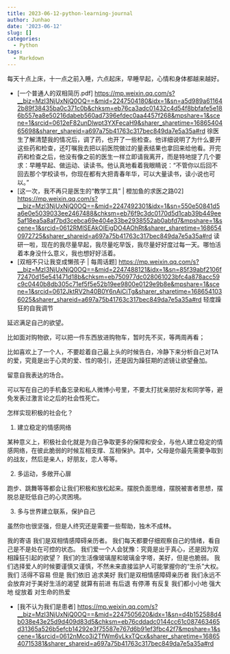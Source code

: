 ```yaml
---
title: 2023-06-12-python-learning-journal
author: Junhao
date: '2023-06-12'
slug: []
categories:
  - Python
tags:
  - Markdown
---
```

  每天十点上床，十一点之前入睡，六点起床，早睡早起，心情和身体都越来越好。
* [一个普通人的双相简历.pdf] https://mp.weixin.qq.com/s?__biz=MzI3NjUxNjQ0OQ==&mid=2247504180&idx=1&sn=a5d989a611642b89f38435ba0c371c0b&chksm=eb76ca3adc01432c4d54f8bbfafe5e186b557ea8e50216dabeb560ad7396efdec0aa4457f268&mpshare=1&scene=1&srcid=0612eF82unDlwpt3YXFecaH9&sharer_sharetime=1686540465698&sharer_shareid=a697a75b41763c317bec849da7e5a35a#rd
  徐医生了解清楚我的情况后，调了药，也开了一些检查。他详细说明了为什么要开这些药和检查，还叮嘱我去把以前医院做过的量表结果也拿回来给他看。开完药和检查之后，他没有像之前的医生一样立即请我离开，而是特地提了几个要求：早睡早起、做运动、读读书。他认真地看着我眼睛说：“不管你以后回不回去那个学校读书，你现在都有大把青春年华，可以大量读书，读小说也可以。”
* [这一次，我不再只是医生的“教学工具” | 橙加鱼的求医之路02] https://mp.weixin.qq.com/s?__biz=MzI3NjUxNjQ0OQ==&mid=2247492301&idx=1&sn=550e50841d5a6e0e5039033ee2467488&chksm=eb76f9c3dc0170d5d1cab39b449ee5af18ea5a8af7bd3cebca69e404e33be2938552ab0abfd7&mpshare=1&scene=1&srcid=0612RMlSEAkOIEigDO4AOhRt&sharer_sharetime=1686540972725&sharer_shareid=a697a75b41763c317bec849da7e5a35a#rd
  读研一啦，现在的我尽量早起，我尽量吃早饭，我尽量好好度过每一天。哪怕活着本身没什么意义，我也想好好活着。
* [双相不只让我变成懒孩子 | 每周话题] https://mp.weixin.qq.com/s?__biz=MzI3NjUxNjQ0OQ==&mid=2247488121&idx=1&sn=85f39abf2106f72470d15e541471d18b&chksm=eb750977dc028061023bfc4a878acc59c9c0440b8db305c71ef5f5e52b19ee9800e0129e9b8e&mpshare=1&scene=1&srcid=0612JktRV2h40B0Y6nAiCiTg&sharer_sharetime=1686541036025&sharer_shareid=a697a75b41763c317bec849da7e5a35a#rd
  轻度躁狂的自我调节 
  
延迟满足自己的欲望。

比如面对购物欲，可以把一件东西放进购物车，暂时先不买，等两周再看；

比如喜欢上了一个人，不要趁着自己最上头的时候告白，冷静下来分析自己对TA的爱，究竟是出于心灵的爱、性的吸引，还是因为躁狂期的滤镜让欲望叠加。

留意自我表达的场合。

可以写在自己的手机备忘录和私人微博小号里，不要太打扰亲朋好友和同学等，避免发表过激言论之后的社会性死亡。

怎样实现积极的社会化？ 
1. 建立稳定的情感网络

某种意义上，积极社会化就是为自己争取更多的保障和安全，与他人建立稳定的情感网络，在彼此脆弱的时候互相支撑、互相保护。其中，父母是你最先需要争取到的战友，然后是亲人，好朋友，恋人等等。

2. 多运动，多敞开心扉

跑步、跳舞等等都会让我们积极和放松起来。摆脱负面思维，摆脱被害者思想，摆脱总是贬低自己的心灵困境。

3. 多与世界建立联系，保护自己

虽然你也很坚强，但是人终究还是需要一些帮助，独木不成林。

我的寄语 
我们是双相情感障碍亲历者。
我们每天都要仔细观察自己的情绪，看自己是不是处在可控的状态。
我们爱一个人会犹豫：究竟是出于真心，还是因为双相躁狂引起的欲望？
我们的生活像玻璃屋和玻璃金字塔，美好，但是也脆弱。
我们选择爱人的时候要谨慎又谨慎，不然未来直接监护人可能掌握你的“生杀”大权。
我们 活得不容易
但是
我们依旧 追求美好
我们是双相情感障碍亲历者
我们永远不会放弃对于美好生活的渴望
就算有前进 有后退 有停滞 有反复
我们都小小地 强大地 绽放着
对生命的热爱
* [我不认为我们是患者]
https://mp.weixin.qq.com/s?__biz=MzI3NjUxNjQ0OQ==&mid=2247505620&idx=1&sn=d4b152588d4b038e43e25d9d409d83d5&chksm=eb76cddadc0144cc61c087463465d31365a526b5efcb14292e3f75587e767d6b91ef3fbc42f7&mpshare=1&scene=1&srcid=0612nMco3i2TfWm6vLkxTQcx&sharer_sharetime=1686540715381&sharer_shareid=a697a75b41763c317bec849da7e5a35a#rd

  